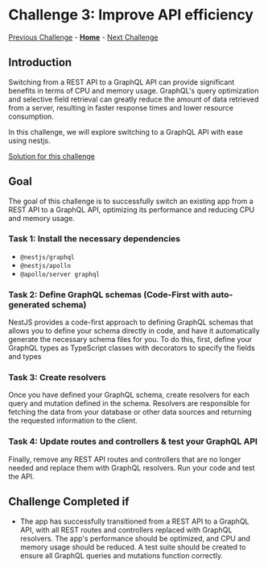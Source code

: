 # Challenge 3: Improve API efficiency

[Previous Challenge](./02-Deploy-Low-Carbon-Region.md) - **[Home](../README.md)** - [Next Challenge](./04-Optimize-for-async-access-patterns.md)


## Introduction

Switching from a REST API to a GraphQL API can provide significant benefits in terms of CPU and memory usage. GraphQL's query optimization and selective field retrieval can greatly reduce the amount of data retrieved from a server, resulting in faster response times and lower resource consumption. 

In this challenge, we will explore switching to a GraphQL API with ease using nestjs.

[Solution for this challenge](../SolutionGuide/03-Improve-API-Efficiency-solution.md)

## Goal 

The goal of this challenge is to successfully switch an existing app from a REST API to a GraphQL API, optimizing its performance and reducing CPU and memory usage.

### Task 1: Install the necessary dependencies

 - `@nestjs/graphql`
 - `@nestjs/apollo` 
 - `@apollo/server graphql`

### Task 2: Define GraphQL schemas (Code-First with auto-generated schema)

NestJS provides a code-first approach to defining GraphQL schemas that allows you to define your schema directly in code, and have it automatically generate the necessary schema files for you. To do this, first, define your GraphQL types as TypeScript classes with decorators to specify the fields and types

### Task 3: Create resolvers

Once you have defined your GraphQL schema, create resolvers for each query and mutation defined in the schema. Resolvers are responsible for fetching the data from your database or other data sources and returning the requested information to the client.


### Task 4: Update routes and controllers & test your GraphQL API

Finally, remove any REST API routes and controllers that are no longer needed and replace them with GraphQL resolvers. Run your code and test the API.


## Challenge Completed if

- The app has successfully transitioned from a REST API to a GraphQL API, with all REST routes and controllers replaced with GraphQL resolvers. The app's performance should be optimized, and CPU and memory usage should be reduced. A test suite should be created to ensure all GraphQL queries and mutations function correctly.

